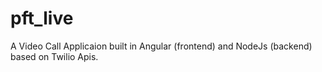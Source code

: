 # pft_live

A Video Call Applicaion built in Angular (frontend) and NodeJs (backend) based on Twilio Apis.
